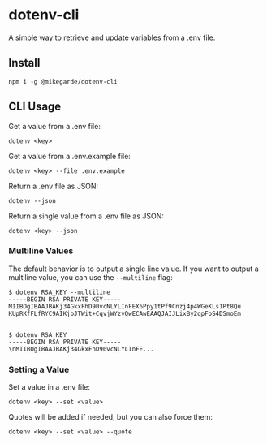 # dotenv-cli

A simple way to retrieve and update variables from a .env file.

## Install

```shell
npm i -g @mikegarde/dotenv-cli
```

## CLI Usage

Get a value from a .env file:

```shell
dotenv <key>
```

Get a value from a .env.example file:

```shell
dotenv <key> --file .env.example
```

Return a .env file as JSON:

```shell
dotenv --json
```

Return a single value from a .env file as JSON:

```shell
dotenv <key> --json
```

### Multiline Values

The default behavior is to output a single line value. If you want to output a multiline value, 
you can use the `--multiline` flag:

```shell
$ dotenv RSA_KEY --multiline
-----BEGIN RSA PRIVATE KEY-----
MIIBOgIBAAJBAKj34GkxFhD90vcNLYLInFEX6Ppy1tPf9Cnzj4p4WGeKLs1Pt8Qu
KUpRKfFLfRYC9AIKjbJTWit+CqvjWYzvQwECAwEAAQJAIJLixBy2qpFoS4DSmoEm


$ dotenv RSA_KEY
-----BEGIN RSA PRIVATE KEY-----\nMIIBOgIBAAJBAKj34GkxFhD90vcNLYLInFE...
```

### Setting a Value

Set a value in a .env file:

```shell
dotenv <key> --set <value>
```

Quotes will be added if needed, but you can also force them:

```shell
dotenv <key> --set <value> --quote
```
